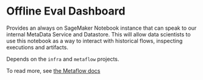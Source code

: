 # Offline Eval Dashboard

Provides an always on SageMaker Notebook instance that can speak to our internal MetaData Service and Datastore. This will allow data scientists to use this notebook as a way to interact with historical flows, inspecting executions and artifacts.

Depends on the `infra` and `metaflow` projects.

To read more, see [the Metaflow docs](https://docs.metaflow.org/metaflow-on-aws/metaflow-on-aws#notebooks)